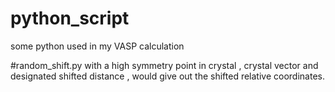 # python_script
some python used in my VASP calculation

#random_shift.py
with a high symmetry point in crystal , crystal vector and designated shifted distance ,
would give out the shifted relative coordinates.

